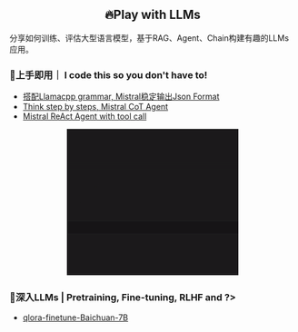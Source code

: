 
<h2 align="center">
🔥Play with LLMs
</h2>

分享如何训练、评估大型语言模型，基于RAG、Agent、Chain构建有趣的LLMs应用。

### 🚀上手即用｜ I code this so you don't have to!
- [搭配Llamacpp grammar, Mistral稳定输出Json Format](./examples/mistral-stable-output-JSON-format.ipynb)
- [Think step by steps, Mistral CoT Agent](./examples/mistral-CoT-Agent.ipynb)
- [Mistral ReAct Agent with tool call](./examples/mistral-ReAct-Agent-with-function-tool-call.ipynb)
<div align=center>
<img src="./assets/simple-react.gif" width=60%/>
</div>


### 🐬深入LLMs | Pretraining, Fine-tuning, RLHF and ?>

- [qlora-finetune-Baichuan-7B](./finetune-qlora-baichuan/)

